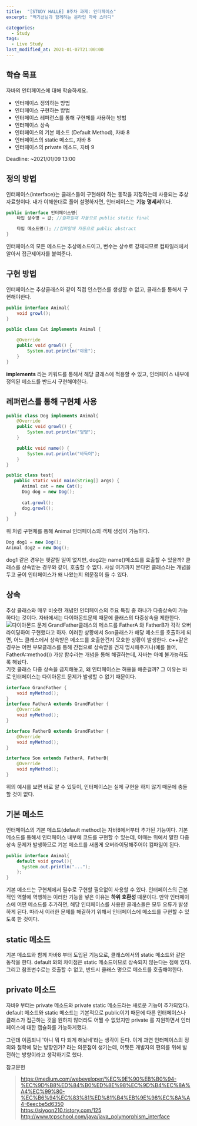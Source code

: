 ```yaml
---
title:  "[STUDY HALLE] 8주차 과제: 인터페이스"
excerpt: "백기선님과 함께하는 온라인 자바 스터디"

categories:
  - Study
tags:
  - Live Study
last_modified_at: 2021-01-07T21:00:00
---
```

## 학습 목표
자바의 인터페이스에 대해 학습하세요.

- 인터페이스 정의하는 방법
- 인터페이스 구현하는 방법
- 인터페이스 레퍼런스를 통해 구현체를 사용하는 방법
- 인터페이스 상속
- 인터페이스의 기본 메소드 (Default Method), 자바 8
- 인터페이스의 static 메소드, 자바 8
- 인터페이스의 private 메소드, 자바 9

Deadline: ~2021/01/09 13:00

## 정의 방법
인터페이스(interface)는 클래스들이 구현해야 하는 동작을 지정하는데 사용되는 추상 자료형이다. 내가 이해한대로 풀어 설명하자면, 인터페이스는 **기능 명세서**이다.
```java
public interface 인터페이스명{
    타입 상수명 = 값; //컴파일때 자동으로 public static final

    타입 메소드명(); //컴파일때 자동으로 public abstract
}
```
인터페이스의 모든 메소드는 추상메소드이고, 변수는 상수로 강제되므로 컴파일러에서 알아서 접근제어자를 붙여준다.

## 구현 방법
인터페이스는 추상클래스와 같이 직접 인스턴스를 생성할 수 없고, 클래스를 통해서 구현해야한다.
```java
public interface Animal{
    void growl();
}

public class Cat implements Animal {

    @Override
    public void growl() {
        System.out.println("야옹");
    }
}
```
**implements** 라는 키워드를 통해서 해당 클래스에 적용할 수 있고, 인터페이스 내부에 정의된 메소드를 반드시 구현해야한다.

## 레퍼런스를 통해 구현체 사용
```java
public class Dog implements Animal{
    @Override
    public void growl() {
        System.out.println("멍멍");
    }

    public void name() {
        System.out.println("바둑이");
    }
}

public class test{
   public static void main(String[] args) {
      Animal cat = new Cat(); 
      Dog dog = new Dog();
      
      cat.growl();
      dog.growl();
   }
}
```
위 처럼 구현체를 통해 Animal 인터페이스의 객체 생성이 가능하다.
```java
Dog dog1 = new Dog();
Animal dog2 = new Dog();
```
dog1 같은 경우는 헷갈릴 일이 없지만, dog2는 name()메소드를 호출할 수 있을까? 클래스를 상속받는 경우와 같이, 호출할 수 없다. 사실 여기까지 본다면 클래스라는 개념을 두고 굳이 인터페이스가 왜 나왔는지 의문점이 들 수 있다.

## 상속
추상 클래스와 매우 비슷한 개념인 인터페이스의 주요 특징 중 하나가 다중상속이 가능하다는 것이다. 자바에서는 다이아몬드문제 때문에 클래스의 다중상속을 제한한다.
![다이아몬드 문제](https://t1.daumcdn.net/cfile/tistory/995652405C723D2216)
GrandFather클래스의 메소드를 FatherA 와 FatherB가 각각 오버라이딩하여 구현했다고 하자. 이러한 상황에서 Son클래스가 해당 메소드를 호출하게 되면, 어느 클래스에서 상속받은 메소드를 호출한건지 모호한 상황이 발생한다. c++같은 경우는 어떤 부모클래스를 통해 간접으로 상속받을 건지 명시해주거나(예를 들어, FatherA::method()) 가상 함수라는 개념을 통해 해결하는데, 자바는 아예 불가능하도록 해놨다.  
기껏 클래스 다중 상속을 금지해놓고, 왜 인터페이스는 허용을 해준걸까? 그 이유는 바로 인터페이스는 다이아몬드 문제가 발생할 수 없기 때문이다.
```java
interface GrandFather {
    void myMethod();
}
interface FatherA extends GrandFather {
    @Override
    void myMethod();
}

interface FatherB extends GrandFather {
    @Override
    void myMethod();
}

interface Son extends FatherA, FatherB{
    @Override
    void myMethod();
}
```
위의 예시를 보면 바로 알 수 있듯이, 인터페이스는 실제 구현을 하지 않기 때문에 충돌할 것이 없다.

## 기본 메소드
인터페이스의 기본 메소드(default method)는 자바8에서부터 추가된 기능이다. 기본 메소드를 통해서 인터페이스 내부에 코드를 구현할 수 있는데, 이때는 위에서 말한 다중 상속 문제가 발생하므로 기본 메소드를 새롭게 오버라이딩해주어야 컴파일이 된다.
```java
public interface Animal{
    default void growl(){
      System.out.println("...");
    };
}
```
기본 메소드는 구현체에서 필수로 구현할 필요없이 사용할 수 있다. 인터페이스의 근본적인 역할에 역행하는 이러한 기능을 넣은 이유는 **하위 호환성** 때문이다. 만약 인터페이스에 어떤 메소드를 추가하면, 해당 인터페이스를 사용한 클래스들은 모두 오류가 발생하게 된다. 따라서 이러한 문제를 해결하기 위해서 인터페이스에 메소드를 구현할 수 있도록 한 것이다.

## static 메소드
기본 메소드와 함께 자바8 부터 도입된 기능으로, 클래스에서의 static 메소드와 같은 동작을 한다. default 와의 차이점은 static 메소드이므로 상속되지 않는다는 점에 있다. 그리고 참조변수로는 호출할 수 없고, 반드시 클래스 명으로 메소드를 호출해야한다.

## private 메소드
자바9 부터는 private 메소드와 private static 메소드라는 새로운 기능이 추가되었다. default 메소드와 static 메소드는 기본적으로 public이기 때문에 다른 인터페이스나 클래스가 접근하는 것을 원하지 않더라도 어쩔 수 없었지만 private 를 지원하면서 인터페이스에 대한 캡슐화를 가능하게했다.  
  
그런데 이쯤되니 '아니 뭐 다 되게 해놨네'라는 생각이 든다. 이게 과연 인터페이스의 정의와 철학에 맞는 방향인가? 라는 의문점이 생기는데, 어쨋든 개발자의 편의를 위해 발전하는 방향이라고 생각하기로 했다.



참고문헌
>https://medium.com/webeveloper/%EC%9E%90%EB%B0%94-%EC%9D%B8%ED%84%B0%ED%8E%98%EC%9D%B4%EC%8A%A4%EC%99%80-%EC%B6%94%EC%83%81%ED%81%B4%EB%9E%98%EC%8A%A4-6eecbe5d6350  
https://siyoon210.tistory.com/125  
http://www.tcpschool.com/java/java_polymorphism_interface